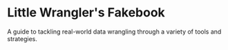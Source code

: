 # Little Wrangler's Fakebook

A guide to tackling real-world data wrangling through a variety of tools and strategies. 





